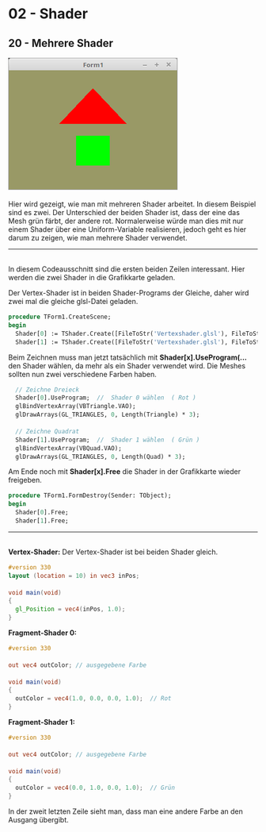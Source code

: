 # 02 - Shader
## 20 - Mehrere Shader

<img src="image.png" alt="Selfhtml"><br><br>
Hier wird gezeigt, wie man mit mehreren Shader arbeitet. In diesem Beispiel sind es zwei.
Der Unterschied der beiden Shader ist, dass der eine das Mesh grün färbt, der andere rot.
Normalerweise würde man dies mit nur einem Shader über eine Uniform-Variable realisieren, jedoch geht es hier darum zu zeigen, wie man mehrere Shader verwendet.
<hr><br>
In diesem Codeausschnitt sind die ersten beiden Zeilen interessant.
Hier werden die zwei Shader in die Grafikkarte geladen.

Der Vertex-Shader ist in beiden Shader-Programs der Gleiche, daher wird zwei mal die gleiche glsl-Datei geladen.

```pascal
procedure TForm1.CreateScene;
begin
  Shader[0] := TShader.Create([FileToStr('Vertexshader.glsl'), FileToStr('Fragmentshader0.glsl')]);
  Shader[1] := TShader.Create([FileToStr('Vertexshader.glsl'), FileToStr('Fragmentshader1.glsl')]);
```

Beim Zeichnen muss man jetzt tatsächlich mit <b>Shader[x].UseProgram(...</b> den Shader wählen, da mehr als ein Shader verwendet wird.
Die Meshes sollten nun zwei verschiedene Farben haben.

```pascal
  // Zeichne Dreieck
  Shader[0].UseProgram;  //  Shader 0 wählen  ( Rot )
  glBindVertexArray(VBTriangle.VAO);
  glDrawArrays(GL_TRIANGLES, 0, Length(Triangle) * 3);

  // Zeichne Quadrat
  Shader[1].UseProgram;  //  Shader 1 wählen  ( Grün )
  glBindVertexArray(VBQuad.VAO);
  glDrawArrays(GL_TRIANGLES, 0, Length(Quad) * 3);

```

Am Ende noch mit <b>Shader[x].Free</b> die Shader in der Grafikkarte wieder freigeben.

```pascal
procedure TForm1.FormDestroy(Sender: TObject);
begin
  Shader[0].Free;
  Shader[1].Free;
```

<hr><br>
<b>Vertex-Shader:</b>
Der Vertex-Shader ist bei beiden Shader gleich.

```glsl
#version 330
layout (location = 10) in vec3 inPos;

void main(void)
{
  gl_Position = vec4(inPos, 1.0);
}

```

<b>Fragment-Shader 0:</b>

```glsl
#version 330

out vec4 outColor; // ausgegebene Farbe

void main(void)
{
  outColor = vec4(1.0, 0.0, 0.0, 1.0);  // Rot
}

```

<b>Fragment-Shader 1:</b>

```glsl
#version 330

out vec4 outColor; // ausgegebene Farbe

void main(void)
{
  outColor = vec4(0.0, 1.0, 0.0, 1.0);  // Grün
}

```

In der zweit letzten Zeile sieht man, dass man eine andere Farbe an den Ausgang übergibt.

